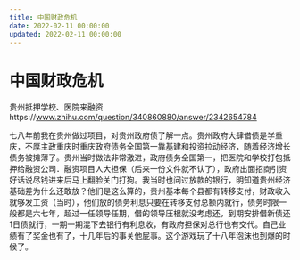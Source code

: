 ```yaml
---
title: 中国财政危机
date: 2022-02-11 00:00:00
updated: 2022-02-11 00:00:00
---
```


# 中国财政危机

贵州抵押学校、医院来融资https://www.zhihu.com/question/340860880/answer/2342654784

七八年前我在贵州做过项目，对贵州政府债了解一点。贵州政府大肆借债是学重庆，不厚主政重庆时重庆政府债务全国第一靠基建和投资拉动经济，随着经济增长债务被摊薄了。贵州当时做法非常激进，政府债务全国第一，把医院和学校打包抵押给融资公司．融资项目人大担保（后来一份文件就不认了），政府出面招商引资好话说尽钱进来后马上翻脸关门打狗。我当时也问过放款的银行，明知道贵州经济基础差为什么还敢放？他们是这么算的，贵州基本每个县都有转移支付，财政收入就够发工资（当时），他们放的债务利息只要在转移支付总额内就行，债务时限一般都是六七年，超过一任领导任期，借的领导压根就没考虑还，到期安排借新债还1日债就行，一期一期混下去银行有利息收，有政府担保对总行也有交代。自己业绩有了奖金也有了，十几年后的事关他屁事。这𠆤游戏玩了十八年泡沫也到爆的时候了。
